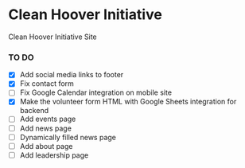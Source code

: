 # Clean Hoover Initiative
Clean Hoover Initiative Site

### TO DO

- [x] Add social media links to footer 
- [x] Fix contact form
- [ ] Fix Google Calendar integration on mobile site
- [x] Make the volunteer form HTML with Google Sheets integration for backend
- [ ] Add events page
- [ ] Add news page
- [ ] Dynamically filled news page  
- [ ] Add about page
- [ ] Add leadership page
